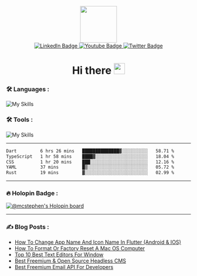 
<div id="header" align="center">
  <img src="https://media.giphy.com/media/M9gbBd9nbDrOTu1Mqx/giphy.gif" width="100"/>
</div>

<div id="badges" align="center">
  <a href="https://www.linkedin.com/in/chukwuemeka-michael-a44301175">
    <img src="https://img.shields.io/badge/LinkedIn-blue?style=for-the-badge&logo=linkedin&logoColor=white" alt="LinkedIn Badge"/>
  </a>
  <a href="https://www.youtube.com/channel/UCL98INhqLZaw5fh7k0Tpf9A">
    <img src="https://img.shields.io/badge/YouTube-red?style=for-the-badge&logo=youtube&logoColor=white" alt="Youtube Badge"/>
  </a>
  <a href="https://twitter.com/mc_stephen123">
    <img src="https://img.shields.io/badge/Twitter-blue?style=for-the-badge&logo=twitter&logoColor=white" alt="Twitter Badge"/>
  </a>
</div>

<div id="badges" align="center">
  <img src="https://komarev.com/ghpvc/?username=Emeka212&style=flat-square&color=blue" alt=""/>
</div>

<h1 align="center">
  Hi there
  <img src="https://media.giphy.com/media/hvRJCLFzcasrR4ia7z/giphy.gif" width="30"/>
</h1>

### :hammer_and_wrench: Languages :
![My Skills](https://skillicons.dev/icons?i=html,css,scss,js,dart,flutter,react,next,vue,dotnet,kotlin,md,sqlite,swift,ts,cs&perline=8)
### :hammer_and_wrench: Tools :
![My Skills](https://skillicons.dev/icons?i=androidstudio,appwrite,cloudflare,devto,docker,git,github,graphql,ai,ps,postman,visualstudio,vscode,unity&perline=7)

---

<!--START_SECTION:waka-->

```txt
Dart         6 hrs 26 mins   ██████████████▓░░░░░░░░░░   58.71 %
TypeScript   1 hr 58 mins    ████▓░░░░░░░░░░░░░░░░░░░░   18.04 %
CSS          1 hr 20 mins    ███░░░░░░░░░░░░░░░░░░░░░░   12.16 %
YAML         37 mins         █▒░░░░░░░░░░░░░░░░░░░░░░░   05.72 %
Rust         19 mins         ▓░░░░░░░░░░░░░░░░░░░░░░░░   02.99 %
```

<!--END_SECTION:waka-->

---

### :fire: Holopin Badge :

[![@mcstephen's Holopin board](https://holopin.io/api/user/board?user=mcstephen)](https://holopin.io/@mcstephen)

---

### :writing_hand: Blog Posts : 
<!-- BLOG-POST-LIST:START -->
- [How To Change App Name And Icon Name In Flutter &lpar;Android &amp; IOS&rpar;](https://axxellanceblog.com/posts/how-to-change-app-name-and-icon-name-in-flutter)
- [How To Format Or Factory Reset A Mac OS Computer](https://axxellanceblog.com/posts/how-to-format-or-factory-reset-a-mac-os-computer)
- [Top 10 Best Text Editors For Window](https://axxellanceblog.com/posts/top-10-best-text-editors-for-window)
- [Best Freemium &amp; Open Source Headless CMS](https://axxellanceblog.com/posts/best-freemium-and-open-source-headless-cms)
- [Best Freemium Email API For Developers](https://axxellanceblog.com/posts/best-freemium-email-api-for-developers)
<!-- BLOG-POST-LIST:END -->
